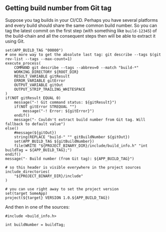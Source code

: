 ## Getting build number from Git tag

Suppose you tag builds in your CI/CD. Perhaps you have several platforms and every build should share the same common build number. So you can tag the latest commit on the first step (with something like `build-12345`) of the build-chain and all the consequent steps then will be able to extract it using Git.

```
set(APP_BUILD_TAG "00000")
# one more way to get the absolute last tag: git describe --tags $(git rev-list --tags --max-count=1)
execute_process(
    COMMAND git describe --tags --abbrev=0 --match "build-*"
    WORKING_DIRECTORY ${ROOT_DIR}
    RESULT_VARIABLE gitResult
    ERROR_VARIABLE gitError
    OUTPUT_VARIABLE gitOut
    OUTPUT_STRIP_TRAILING_WHITESPACE
)
if(NOT gitResult EQUAL 0)
    message("-! Git command status: ${gitResult}")
    if(NOT gitError STREQUAL "")
        message("-! Error: ${gitError}")
    endif()
    message("- Couldn't extract build number from Git tag. Will fallback to default value")
else()
    #message(${gitOut})
    string(REPLACE "build-" "" gitBuildNumber ${gitOut})
    set(APP_BUILD_TAG ${gitBuildNumber})
    file(WRITE "${PROJECT_BINARY_DIR}/include/build_info.h" "int buildTag = ${APP_BUILD_TAG};")
endif()
message("- Build number (from Git tag): ${APP_BUILD_TAG}")

# so this header is visible everywhere in the project sources
include_directories(
    "${PROJECT_BINARY_DIR}/include"
)

# you can use right away to set the project version
set(target SomeApp)
project(${target} VERSION 1.0.${APP_BUILD_TAG})
```

And then in one of the sources:

```
#include <build_info.h>

int buildNumber = buildTag;
```
